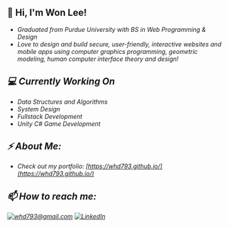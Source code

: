 

<h2>👋 Hi, I'm Won Lee! </h2>


- <i>Graduated from Purdue University with BS in Web Programming & Design
- <i>Love to design and build secure, user-friendly, interactive websites and mobile apps using computer graphics programming, geometric modeling, human computer interface theory and design!

 
<h2>💻 Currently Working On</h2>
 
 - <i>Data Structures and Algorithms
 - <i>System Design
 - <i>Fullstack Development
 - <i>Unity C# Game Development
  
  

<h2>⚡ About Me:</h2>

- Check out my portfolio: [https://whd793.github.io/](https://whd793.github.io/)

<h2>📫 How to reach me:</h2>

<a href="mailto:whd793@gmail.com">![whd793@gmail.com](https://img.shields.io/badge/Gmail-D14836?style=for-the-badge&logo=gmail&logoColor=white)</a> <a href="https://www.linkedin.com/in/whd793">![LinkedIn](https://img.shields.io/badge/LinkedIn-0077B5?style=for-the-badge&logo=linkedin&logoColor=white)</a>
